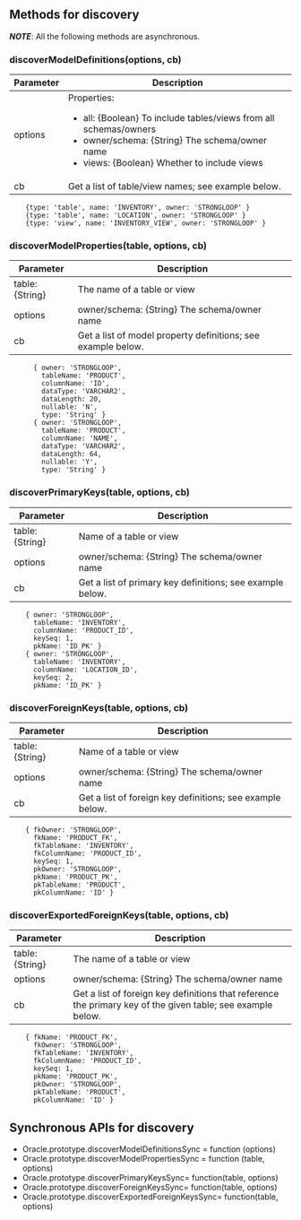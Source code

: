 ## Methods for discovery

***NOTE***: All the following methods are asynchronous.

### discoverModelDefinitions(options, cb)

<table>
  <thead>
    <tr>
      <th>Parameter </th>
      <th>Description </th>
    </tr>
  </thead>
  <tbody>
<tr><td> options </td><td> Properties:
<ul>
<li> all: {Boolean} To include tables/views from all schemas/owners
<li> owner/schema: {String} The schema/owner name
<li> views: {Boolean} Whether to include views 
</ul>
</td></tr>
<tr><td> cb </td><td>  Get a list of table/view names; see example below. </td></tr>
</table>


        {type: 'table', name: 'INVENTORY', owner: 'STRONGLOOP' }
        {type: 'table', name: 'LOCATION', owner: 'STRONGLOOP' }
        {type: 'view', name: 'INVENTORY_VIEW', owner: 'STRONGLOOP' }

### discoverModelProperties(table, options, cb)

| Parameter  | Description |
| ----- | ----- | 
| table: {String}  | The name of a table or view |
| options |  owner/schema: {String} The schema/owner name |
| cb | Get a list of model property definitions; see example below. |

          { owner: 'STRONGLOOP',
            tableName: 'PRODUCT',
            columnName: 'ID',
            dataType: 'VARCHAR2',
            dataLength: 20,
            nullable: 'N',
            type: 'String' }
          { owner: 'STRONGLOOP',
            tableName: 'PRODUCT',
            columnName: 'NAME',
            dataType: 'VARCHAR2',
            dataLength: 64,
            nullable: 'Y',
            type: 'String' }

### discoverPrimaryKeys(table, options, cb)

| Parameter  | Description |
| ----- | ----- | 
|  table: {String} | Name of a table or view |
| options | owner/schema: {String} The schema/owner name |
| cb | Get a list of primary key definitions; see example below. |

        { owner: 'STRONGLOOP',
          tableName: 'INVENTORY',
          columnName: 'PRODUCT_ID',
          keySeq: 1,
          pkName: 'ID_PK' }
        { owner: 'STRONGLOOP',
          tableName: 'INVENTORY',
          columnName: 'LOCATION_ID',
          keySeq: 2,
          pkName: 'ID_PK' } 

### discoverForeignKeys(table, options, cb)

| Parameter  | Description |
| ----- | ----- | 
| table: {String} | Name of a table or view |
| options | owner/schema: {String} The schema/owner name |
| cb | Get a list of foreign key definitions; see example below. |

        { fkOwner: 'STRONGLOOP',
          fkName: 'PRODUCT_FK',
          fkTableName: 'INVENTORY',
          fkColumnName: 'PRODUCT_ID',
          keySeq: 1,
          pkOwner: 'STRONGLOOP',
          pkName: 'PRODUCT_PK',
          pkTableName: 'PRODUCT',
          pkColumnName: 'ID' }

### discoverExportedForeignKeys(table, options, cb)

| Parameter  | Description |
| ----- | ----- | 
| table: {String} | The name of a table or view |
| options |  owner/schema: {String} The schema/owner name
| cb |  Get a list of foreign key definitions that reference the primary key of the given table; see example below. |

        { fkName: 'PRODUCT_FK',
          fkOwner: 'STRONGLOOP',
          fkTableName: 'INVENTORY',
          fkColumnName: 'PRODUCT_ID',
          keySeq: 1,
          pkName: 'PRODUCT_PK',
          pkOwner: 'STRONGLOOP',
          pkTableName: 'PRODUCT',
          pkColumnName: 'ID' }

## Synchronous APIs for discovery

* Oracle.prototype.discoverModelDefinitionsSync = function (options)
* Oracle.prototype.discoverModelPropertiesSync = function (table, options)
* Oracle.prototype.discoverPrimaryKeysSync= function(table, options)
* Oracle.prototype.discoverForeignKeysSync= function(table, options)
* Oracle.prototype.discoverExportedForeignKeysSync= function(table, options)
